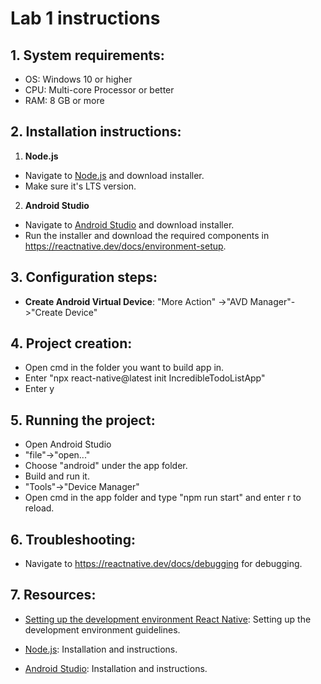 Lab 1 instructions
==========
## 1.  **System requirements**: 
- OS: Windows 10 or higher
- CPU: Multi-core Processor or better
- RAM: 8 GB or more

## 2. **Installation instructions**: 
1. **Node.js**
- Navigate to [Node.js](https://nodejs.org/) and download installer.
- Make sure it's LTS version.
2. **Android Studio** 
- Navigate to [Android Studio](https://developer.android.com/studio) and download installer.
- Run the installer and download the required components in https://reactnative.dev/docs/environment-setup.

## 3.  **Configuration steps**: 
-  **Create Android Virtual Device**:  "More Action" ->"AVD Manager"->"Create Device"

## 4.  **Project creation**: 
- Open cmd in the folder you want to build app in.
- Enter "npx react-native@latest init IncredibleTodoListApp"
- Enter y

## 5.  **Running the project**: 
- Open Android Studio
- "file"->"open..."
- Choose "android" under the app folder.
- Build and run it.
- "Tools"->"Device Manager"
- Open cmd in the app folder and type "npm run start" and enter r to reload.

## 6.  **Troubleshooting**: 
- Navigate to https://reactnative.dev/docs/debugging for debugging.

## 7.  **Resources**: 
- [Setting up the development environment React Native](https://reactnative.dev/docs/environment-setup): Setting up the development environment guidelines.

- [Node.js](https://nodejs.org/en/learn/getting-started/how-to-install-nodejs): Installation and instructions.

- [Android Studio](https://developer.android.com/studio/install): Installation and instructions.

